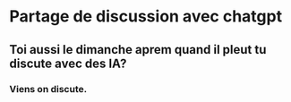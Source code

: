 # Partage de discussion avec chatgpt

## Toi aussi le dimanche aprem quand il pleut tu discute avec des IA?

### Viens on discute.



